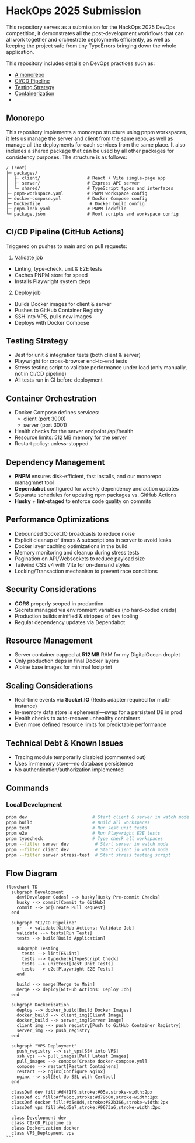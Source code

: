 # HackOps 2025 Submission

This repository serves as a submission for the HackOps 2025 DevOps competition, it demonstrates all the post-development workflows that can all work together and orchestrate deployments efficiently, as well as keeping the project safe from tiny TypeErrors bringing down the whole application.

This repository includes details on DevOps practices such as:

- [A monorepo](#monorepo)
- [CI/CD Pipeline](#cicd-pipeline-github-actions)
- [Testing Strategy](#testing-strategy)
- [Containerization](#container-orchestration)
-

## Monorepo

This repository implements a monorepo structure using pnpm workspaces, it lets us manage the server and client from the same repo, as well as manage all the deployments for each services from the same place. It also includes a shared package that can be used by all other packages for consistency purposes. The structure is as follows:

```tree
/ (root)
├─ packages/
│  ├─ client/                  # React + Vite single-page app
│  ├─ server/                  # Express API server
│  └─ shared/                  # TypeScript types and interfaces
├─ pnpm-workspace.yaml         # PNPM workspace config
├─ docker-compose.yml          # Docker Compose config
├─ Dockerfile                   # Docker build config
├─ pnpm-lock.yaml              # PNPM lockfile
└─ package.json                # Root scripts and workspace config
```

## CI/CD Pipeline (GitHub Actions)

Triggered on pushes to main and on pull requests:

1. Validate job

- Linting, type-check, unit & E2E tests
- Caches PNPM store for speed
- Installs Playwright system deps

2. Deploy job

- Builds Docker images for client & server
- Pushes to GitHub Container Registry
- SSH into VPS, pulls new images
- Deploys with Docker Compose

## Testing Strategy

- Jest for unit & integration tests (both client & server)
- Playwright for cross-browser end-to-end tests
- Stress testing script to validate performance under load (only manually, not in CI/CD pipeline)
- All tests run in CI before deployment

## Container Orchestration

- Docker Compose defines services:
  - client (port 3000)
  - server (port 3001)
- Health checks for the server endpoint /api/health
- Resource limits: 512 MB memory for the server
- Restart policy: unless-stopped

## Dependency Management

- **PNPM** ensures disk-efficient, fast installs, and our monorepo managmnet tool
- **Dependabot** configured for weekly dependency and action updates
- Separate schedules for updating npm packages vs. GitHub Actions
- **Husky** + **lint-staged** to enforce code quality on commits

## Performance Optimizations

- Debounced Socket.IO broadcasts to reduce noise
- Explicit cleanup of timers & subscriptions in server to avoid leaks
- Docker layer caching optimizations in the build
- Memory monitoring and cleanup during stress tests
- Pagination on API/Websockets to reduce payload size
- Tailwind CSS v4 with Vite for on-demand styles
- Locking/Transaction mechanism to prevent race conditions

## Security Considerations

- **CORS** properly scoped in production
- Secrets managed via environment variables (no hard-coded creds)
- Production builds minified & stripped of dev tooling
- Regular dependency updates via Dependabot

## Resource Management

- Server container capped at **512 MB** RAM for my DigitalOcean droplet
- Only production deps in final Docker layers
- Alpine base images for minimal footprint

## Scaling Considerations

- Real-time events via **Socket.IO** (Redis adapter required for multi-instance)
- In-memory data store is ephemeral—swap for a persistent DB in prod
- Health checks to auto-recover unhealthy containers
- Even more defined resource limits for predictable performance

## Technical Debt & Known Issues

- Tracing module temporarily disabled (commented out)
- Uses in-memory store—no database persistence
- No authentication/authorization implemented

## Commands

### Local Development

```bash
pnpm dev                         # Start client & server in watch mode
pnpm build                       # Build all workspaces
pnpm test                        # Run Jest unit tests
pnpm e2e                         # Run Playwright E2E tests
pnpm typecheck                   # Type check all workspaces
pnpm --filter server dev          # Start server in watch mode
pnpm --filter client dev          # Start client in watch mode
pnpm --filter server stress-test  # Start stress testing script
```

## Flow Diagram

````mermaid
flowchart TD
  subgraph Development
    dev[Developer Codes] --> husky[Husky Pre-commit Checks]
    husky --> commit[Commit to GitHub]
    commit --> pr[Create Pull Request]
  end

  subgraph "CI/CD Pipeline"
    pr --> validate[GitHub Actions: Validate Job]
    validate --> tests[Run Tests]
    tests --> build[Build Application]

    subgraph Testing
      tests --> lint[ESLint]
      tests --> typecheck[TypeScript Check]
      tests --> unittest[Jest Unit Tests]
      tests --> e2e[Playwright E2E Tests]
    end

    build --> merge[Merge to Main]
    merge --> deploy[GitHub Actions: Deploy Job]
  end

  subgraph Dockerization
    deploy --> docker_build[Build Docker Images]
    docker_build --> client_img[Client Image]
    docker_build --> server_img[Server Image]
    client_img --> push_registry[Push to GitHub Container Registry]
    server_img --> push_registry
  end

  subgraph "VPS Deployment"
    push_registry --> ssh_vps[SSH into VPS]
    ssh_vps --> pull_images[Pull Latest Images]
    pull_images --> compose[Create docker-compose.yml]
    compose --> restart[Restart Containers]
    restart --> nginx[Configure Nginx]
    nginx --> ssl[Set Up SSL with Certbot]
  end

  classDef dev fill:#d4f1f9,stroke:#05a,stroke-width:2px
  classDef ci fill:#ffe6cc,stroke:#d79b00,stroke-width:2px
  classDef docker fill:#d5e8d4,stroke:#82b366,stroke-width:2px
  classDef vps fill:#e1d5e7,stroke:#9673a6,stroke-width:2px

  class Development dev
  class CI/CD_Pipeline ci
  class Dockerization docker
  class VPS_Deployment vps
```

````

